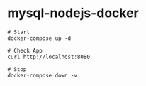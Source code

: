 # mysql-nodejs-docker

```
# Start
docker-compose up -d

# Check App
curl http://localhost:8080

# Stop
docker-compose down -v

```

